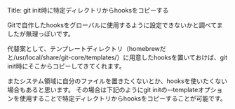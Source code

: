 Title: git init時に特定ディレクトリからhooksをコピーする

Gitで自作したhooksをグローバルに使用するように設定できないかと調べてましたが無理っぽいです。

代替案として、テンプレートディレクトリ（homebrewだと/usr/local/share/git-core/templates/）に用意したhooksを置いておけば、git init時にそこからコピーしてきてくれます。

またシステム領域に自分のファイルを置きたくないとか、hooksを使いたくない場合もあると思います。
その場合は下記のようにgit initの--templateオプションを使用することで特定ディレクトリからhooksをコピーすることが可能です。

<script src="https://gist.github.com/dataich/729045.js?file=git-init-template"></script>
